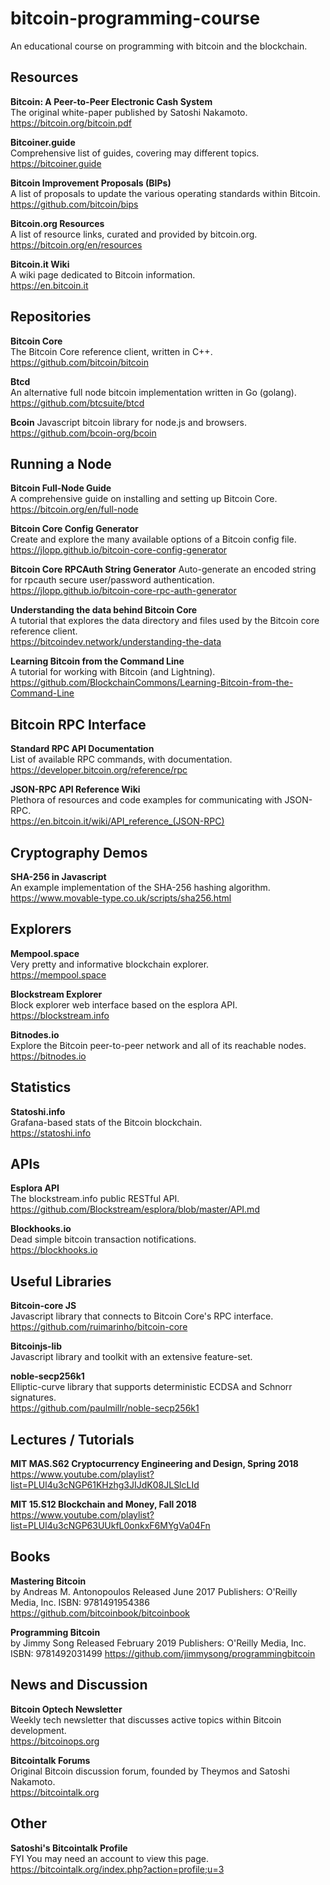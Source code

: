 # bitcoin-programming-course
An educational course on programming with bitcoin and the blockchain.

## Resources

**Bitcoin: A Peer-to-Peer Electronic Cash System**  
The original white-paper published by Satoshi Nakamoto.  
https://bitcoin.org/bitcoin.pdf  

**Bitcoiner.guide**  
Comprehensive list of guides, covering may different topics.  
https://bitcoiner.guide  

**Bitcoin Improvement Proposals (BIPs)**  
A list of proposals to update the various operating standards within Bitcoin.  
https://github.com/bitcoin/bips  

**Bitcoin.org Resources**  
A list of resource links, curated and provided by bitcoin.org.  
https://bitcoin.org/en/resources  

**Bitcoin.it Wiki**  
A wiki page dedicated to Bitcoin information.  
https://en.bitcoin.it  

## Repositories

**Bitcoin Core**  
The Bitcoin Core reference client, written in C++.  
https://github.com/bitcoin/bitcoin

**Btcd**  
An alternative full node bitcoin implementation written in Go (golang).  
https://github.com/btcsuite/btcd  

**Bcoin**
Javascript bitcoin library for node.js and browsers.  
https://github.com/bcoin-org/bcoin  

## Running a Node

**Bitcoin Full-Node Guide**  
A comprehensive guide on installing and setting up Bitcoin Core.  
https://bitcoin.org/en/full-node  

**Bitcoin Core Config Generator**  
Create and explore the many available options of a Bitcoin config file.  
https://jlopp.github.io/bitcoin-core-config-generator

**Bitcoin Core RPCAuth String Generator** 
Auto-generate an encoded string for rpcauth secure user/password authentication.  
https://jlopp.github.io/bitcoin-core-rpc-auth-generator  

**Understanding the data behind Bitcoin Core**  
A tutorial that explores the data directory and files used by the Bitcoin core reference client.  
https://bitcoindev.network/understanding-the-data  

**Learning Bitcoin from the Command Line**  
A tutorial for working with Bitcoin (and Lightning).  
https://github.com/BlockchainCommons/Learning-Bitcoin-from-the-Command-Line  

## Bitcoin RPC Interface

**Standard RPC API Documentation**  
List of available RPC commands, with documentation.  
https://developer.bitcoin.org/reference/rpc  

**JSON-RPC API Reference Wiki**  
Plethora of resources and code examples for communicating with JSON-RPC.  
https://en.bitcoin.it/wiki/API_reference_(JSON-RPC)  

## Cryptography Demos

**SHA-256 in Javascript**  
An example implementation of the SHA-256 hashing algorithm.  
https://www.movable-type.co.uk/scripts/sha256.html  

## Explorers

**Mempool.space**  
Very pretty and informative blockchain explorer.  
https://mempool.space  

**Blockstream Explorer**  
Block explorer web interface based on the esplora API.  
https://blockstream.info  

**Bitnodes.io**  
Explore the Bitcoin peer-to-peer network and all of its reachable nodes.  
https://bitnodes.io  

## Statistics

**Statoshi.info**  
Grafana-based stats of the Bitcoin blockchain.  
https://statoshi.info

## APIs

**Esplora API**  
The blockstream.info public RESTful API.
https://github.com/Blockstream/esplora/blob/master/API.md  

**Blockhooks.io**  
Dead simple bitcoin transaction notifications.  
https://blockhooks.io  

## Useful Libraries

**Bitcoin-core JS**  
Javascript library that connects to Bitcoin Core's RPC interface.  
https://github.com/ruimarinho/bitcoin-core  

**Bitcoinjs-lib**  
Javascript library and toolkit with an extensive feature-set.  

**noble-secp256k1**  
Elliptic-curve library that supports deterministic ECDSA and Schnorr signatures.  
https://github.com/paulmillr/noble-secp256k1  

## Lectures / Tutorials

**MIT MAS.S62 Cryptocurrency Engineering and Design, Spring 2018**  
https://www.youtube.com/playlist?list=PLUl4u3cNGP61KHzhg3JIJdK08JLSlcLId  

**MIT 15.S12 Blockchain and Money, Fall 2018**  
https://www.youtube.com/playlist?list=PLUl4u3cNGP63UUkfL0onkxF6MYgVa04Fn  
## Books

**Mastering Bitcoin**  
by Andreas M. Antonopoulos
Released June 2017
Publishers: O'Reilly Media, Inc.
ISBN: 9781491954386
https://github.com/bitcoinbook/bitcoinbook

**Programming Bitcoin**  
by Jimmy Song
Released February 2019
Publishers: O'Reilly Media, Inc.
ISBN: 9781492031499
https://github.com/jimmysong/programmingbitcoin

## News and Discussion

**Bitcoin Optech Newsletter**  
Weekly tech newsletter that discusses active topics within Bitcoin development.  
https://bitcoinops.org  

**Bitcointalk Forums**  
Original Bitcoin discussion forum, founded by Theymos and Satoshi Nakamoto.  
https://bitcointalk.org  

## Other

**Satoshi's Bitcointalk Profile**  
FYI You may need an account to view this page.  
https://bitcointalk.org/index.php?action=profile;u=3  
